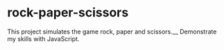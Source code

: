 # rock-paper-scissors
This project simulates the game rock, paper and scissors.__
Demonstrate my skills with JavaScript.